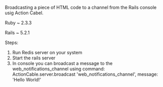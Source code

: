 Broadcasting a piece of HTML code to a channel from the Rails console usig Action Cabel.

<p>Ruby ~ 2.3.3</p>
<p>Rails ~ 5.2.1</p> 

Steps:
1. Run Redis server on your system 
2. Start the rails server
3. In console you can broadcast a message to the web_notifications_channel using command: 
   ActionCable.server.broadcast 'web_notifications_channel', message: 'Hello World!'
